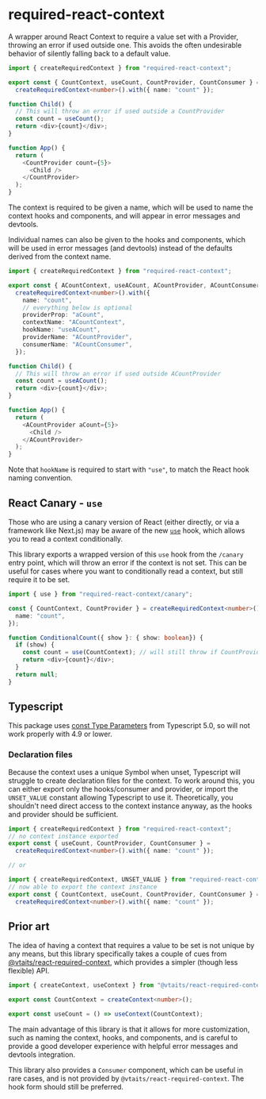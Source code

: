 # required-react-context

A wrapper around React Context to require a value set with a Provider, throwing an error if used outside one. This avoids the often undesirable behavior of silently falling back to a default value.

```ts
import { createRequiredContext } from "required-react-context";

export const { CountContext, useCount, CountProvider, CountConsumer } =
  createRequiredContext<number>().with({ name: "count" });

function Child() {
  // This will throw an error if used outside a CountProvider
  const count = useCount();
  return <div>{count}</div>;
}

function App() {
  return (
    <CountProvider count={5}>
      <Child />
    </CountProvider>
  );
}
```

The context is required to be given a name, which will be used to name the context hooks and components, and will appear in error messages and devtools.

Individual names can also be given to the hooks and components, which will be used in error messages (and devtools) instead of the defaults derived from the context name.

```ts
import { createRequiredContext } from "required-react-context";

export const { ACountContext, useACount, ACountProvider, ACountConsumer } =
  createRequiredContext<number>().with({
    name: "count",
    // everything below is optional
    providerProp: "aCount",
    contextName: "ACountContext",
    hookName: "useACount",
    providerName: "ACountProvider",
    consumerName: "ACountConsumer",
  });

function Child() {
  // This will throw an error if used outside ACountProvider
  const count = useACount();
  return <div>{count}</div>;
}

function App() {
  return (
    <ACountProvider aCount={5}>
      <Child />
    </ACountProvider>
  );
}
```

Note that `hookName` is required to start with `"use"`, to match the React hook naming convention.

## React Canary - `use`

Those who are using a canary version of React (either directly, or via a framework like Next.js) may be aware of the new [`use`](https://react.dev/reference/react/use) hook, which allows you to read a context conditionally.

This library exports a wrapped version of this `use` hook from the `/canary` entry point, which will throw an error if the context is not set. This can be useful for cases where you want to conditionally read a context, but still require it to be set.

```ts
import { use } from "required-react-context/canary";

const { CountContext, CountProvider } = createRequiredContext<number>().with({
  name: "count",
});

function ConditionalCount({ show }: { show: boolean}) {
  if (show) {
    const count = use(CountContext); // will still throw if CountProvider is not set
    return <div>{count}</div>;
  }
  return null;
}
```

## Typescript

This package uses [const Type Parameters](https://www.typescriptlang.org/docs/handbook/release-notes/typescript-5-0.html#const-type-parameters) from Typescript 5.0, so will not work properly with 4.9 or lower.

### Declaration files

Because the context uses a unique Symbol when unset, Typescript will struggle to create declaration files for the context. To work around this, you can either export only the hooks/consumer and provider, or import the `UNSET_VALUE` constant allowing Typescript to use it. Theoretically, you shouldn't need direct access to the context instance anyway, as the hooks and provider should be sufficient.

```ts
import { createRequiredContext } from "required-react-context";
// no context instance exported
export const { useCount, CountProvider, CountConsumer } =
  createRequiredContext<number>().with({ name: "count" });

// or

import { createRequiredContext, UNSET_VALUE } from "required-react-context";
// now able to export the context instance
export const { CountContext, useCount, CountProvider, CountConsumer } =
  createRequiredContext<number>().with({ name: "count" });
```

## Prior art

The idea of having a context that requires a value to be set is not unique by any means, but this library specifically takes a couple of cues from [@vtaits/react-required-context](https://www.npmjs.com/package/@vtaits/react-required-context), which provides a simpler (though less flexible) API.

```ts
import { createContext, useContext } from "@vtaits/react-required-context";

export const CountContext = createContext<number>();

export const useCount = () => useContext(CountContext);
```

The main advantage of this library is that it allows for more customization, such as naming the context, hooks, and components, and is careful to provide a good developer experience with helpful error messages and devtools integration.

This library also provides a `Consumer` component, which can be useful in rare cases, and is not provided by `@vtaits/react-required-context`. The hook form should still be preferred.
